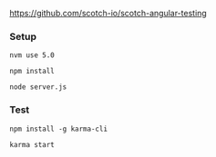 https://github.com/scotch-io/scotch-angular-testing

### Setup

`nvm use 5.0`

`npm install`

`node server.js`

### Test

`npm install -g karma-cli`

`karma start`